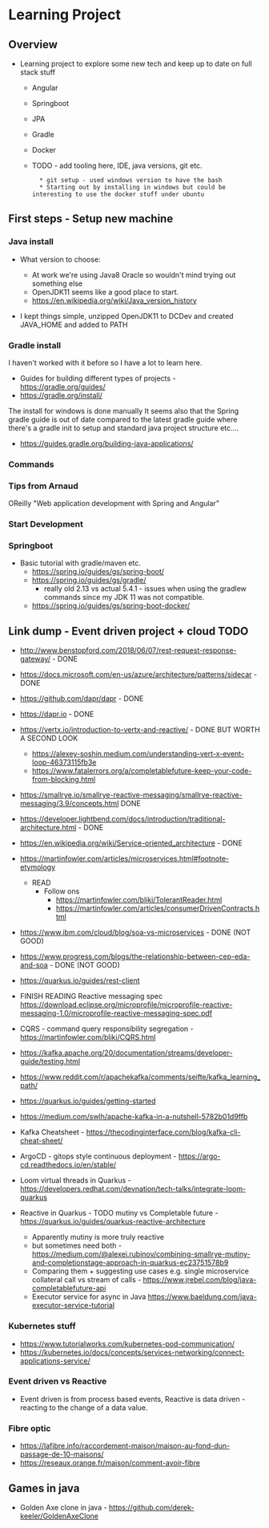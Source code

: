 # Learning Project

## Overview

- Learning project to explore some new tech and keep up to date on
    full stack stuff
  - Angular
  - Springboot
  - JPA
  - Gradle
  - Docker
  - TODO - add tooling here, IDE, java versions, git etc.

          * git setup - used windows version to have the bash
          * Starting out by installing in windows but could be interesting to use the docker stuff under ubuntu

## First steps - Setup new machine

### Java install

- What version to choose:
  - At work we're using Java8 Oracle so wouldn't mind trying out
        something else
  - OpenJDK11 seems like a good place to start.
  - <https://en.wikipedia.org/wiki/Java_version_history>

- I kept things simple, unzipped OpenJDK11 to DCDev and created
    JAVA_HOME and added to PATH

### Gradle install

I haven't worked with it before so I have a lot to learn here.

- Guides for building different types of projects -
    <https://gradle.org/guides/>
- <https://gradle.org/install/>

The install for windows is done manually It seems also that the Spring
gradle guide is out of date compared to the latest gradle guide where
there's a gradle init to setup and standard java project structure
etc\....

- <https://guides.gradle.org/building-java-applications/>

### Commands

### Tips from Arnaud

OReilly "Web application development with Spring and Angular"

### Start Development

### Springboot

- Basic tutorial with gradle/maven etc.
  - <https://spring.io/guides/gs/spring-boot/>
  - <https://spring.io/guides/gs/gradle/>
    - really old 2.13 vs actual 5.4.1 - issues when using the
            gradlew commands since my JDK 11 was not compatible.
  - <https://spring.io/guides/gs/spring-boot-docker/>

## Link dump - Event driven project + cloud TODO

- <http://www.benstopford.com/2018/06/07/rest-request-response-gateway/> - DONE
- <https://docs.microsoft.com/en-us/azure/architecture/patterns/sidecar> - DONE
- <https://github.com/dapr/dapr> - DONE
- <https://dapr.io> - DONE
- <https://vertx.io/introduction-to-vertx-and-reactive/> - DONE BUT WORTH A SECOND LOOK
  - <https://alexey-soshin.medium.com/understanding-vert-x-event-loop-46373115fb3e>
  - <https://www.fatalerrors.org/a/completablefuture-keep-your-code-from-blocking.html>
- <https://smallrye.io/smallrye-reactive-messaging/smallrye-reactive-messaging/3.9/concepts.html> DONE
- <https://developer.lightbend.com/docs/introduction/traditional-architecture.html> - DONE
- <https://en.wikipedia.org/wiki/Service-oriented_architecture> - DONE
- <https://martinfowler.com/articles/microservices.html#footnote-etymology>
  - READ
    - Follow ons
      - <https://martinfowler.com/bliki/TolerantReader.html>
      - <https://martinfowler.com/articles/consumerDrivenContracts.html>

- <https://www.ibm.com/cloud/blog/soa-vs-microservices> - DONE (NOT GOOD)
- <https://www.progress.com/blogs/the-relationship-between-cep-eda-and-soa> - DONE (NOT GOOD)
- <https://quarkus.io/guides/rest-client>
- FINISH READING Reactive messaging spec <https://download.eclipse.org/microprofile/microprofile-reactive-messaging-1.0/microprofile-reactive-messaging-spec.pdf>
- CQRS - command query responsibility segregation - <https://martinfowler.com/bliki/CQRS.html>
- <https://kafka.apache.org/20/documentation/streams/developer-guide/testing.html>
- <https://www.reddit.com/r/apachekafka/comments/seifte/kafka_learning_path/>
- <https://quarkus.io/guides/getting-started>
- <https://medium.com/swlh/apache-kafka-in-a-nutshell-5782b01d9ffb>
- Kafka Cheatsheet - <https://thecodinginterface.com/blog/kafka-cli-cheat-sheet/>
- ArgoCD - gitops style continuous deployment - <https://argo-cd.readthedocs.io/en/stable/>
- Loom virtual threads in Quarkus - <https://developers.redhat.com/devnation/tech-talks/integrate-loom-quarkus>
- Reactive in Quarkus - TODO mutiny vs Completable future - <https://quarkus.io/guides/quarkus-reactive-architecture>
  - Apparently mutiny is more truly reactive
  - but sometimes need both - <https://medium.com/@alexei.rubinov/combining-smallrye-mutiny-and-completionstage-approach-in-quarkus-ec23751578b9>
  - Comparing them + suggesting use cases e.g. single microservice collateral call vs stream of calls - <https://www.jrebel.com/blog/java-completablefuture-api>
  - Executor service for async in Java <https://www.baeldung.com/java-executor-service-tutorial>

### Kubernetes stuff

- <https://www.tutorialworks.com/kubernetes-pod-communication/>
- <https://kubernetes.io/docs/concepts/services-networking/connect-applications-service/>

### Event driven vs Reactive

- Event driven is from process based events, Reactive is data driven - reacting to the change of a data value.

### Fibre optic

- <https://lafibre.info/raccordement-maison/maison-au-fond-dun-passage-de-10-maisons/>
- <https://reseaux.orange.fr/maison/comment-avoir-fibre>

## Games in java

- Golden Axe clone in java - <https://github.com/derek-keeler/GoldenAxeClone>